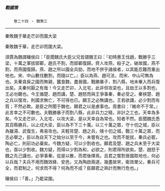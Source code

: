 

##### 戰國策
　　`卷二十四 ‧ 魏策三`

* * *

秦敗魏于華走芒卯而圍大梁

秦敗魏于華，走芒卯而圍大梁。

須賈為魏謂穰侯曰：「臣聞魏氏大臣父兄皆謂魏王曰：『初時惠王伐趙，戰勝乎三梁，十萬之軍拔邯鄲，趙氏不割，而邯鄲復歸。齊人攻燕，殺子之，破故國，燕不割，而燕國復歸。燕、趙之所以國全兵勁，而地不併乎諸侯者，以其能忍難而重出地也。宋、中山數伐數割，而隨以亡。』臣以為燕、趙可法，而宋、中山可無為也。夫秦貪戾之國而無親，蠶食魏，盡晉國，戰勝暴子，割八縣，地未畢入而兵復出矣。夫秦何厭之有哉！今又走芒卯，入北宅，此非但攻梁也，且劫王以多割也，王必勿聽也。今王循楚、趙而講，楚、趙怒而與王爭事秦，秦必受之。秦挾楚、趙之兵以復攻，則國求無亡，不可得也已。願王之必無講也。王若欲講，必少割而有質；不然必欺。是臣之所聞于魏也，願君之以是慮事也。周書曰：『維命不于常。』此言幸之不可數也。夫戰勝暴子而割八縣，此非兵力之精，非計之工也，天幸為多矣。今又走芒卯，入北宅，以攻大梁，是以天幸自為常也。知者不然。臣聞魏氏悉其百縣勝兵，以止戍大梁，臣以為不下三十萬。以三十萬之眾，守十仞之城，臣以為雖湯、武復生，弗易攻也。夫輕背楚、趙之兵，陵十仞之城，戰三十萬之眾，而志必舉之，臣以為自天下之始分以至于今，未嘗有之也。攻而不能拔，秦兵必罷，陶必亡，則前功必棄矣。今魏方疑，可以少割收也。願君及楚、趙之兵未至于大梁也，亟以少割收。魏方疑，而得以少割為和，必欲之，則君得所欲矣。楚、趙怒于魏之先己講也，必爭事秦。從是以散，而君後擇焉。且君之嘗割晉國取地也，何必以兵哉？夫兵不用而魏效絳、安邑，又為陶啟兩道，幾盡故宋，衞效單父，秦兵可全，而君制之，何求而不得？何為而不成？臣願君之熟計而無行危也。」

穰侯曰：「善。」乃罷梁圍。

* * *

